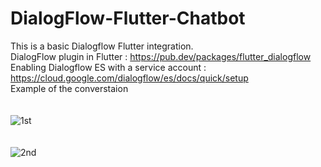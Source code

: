 # DialogFlow-Flutter-Chatbot
This is a basic Dialogflow Flutter integration. <br />
DialogFlow plugin in Flutter : https://pub.dev/packages/flutter_dialogflow <br />
Enabling Dialogflow ES with a service account : https://cloud.google.com/dialogflow/es/docs/quick/setup <br />
Example of the converstaion <br /><br /><br />
![1st](https://user-images.githubusercontent.com/55946041/124225993-fd026e80-db25-11eb-9ccf-9648c0afb4a3.jpeg)<br /><br /><br />
![2nd](https://user-images.githubusercontent.com/55946041/124226002-fffd5f00-db25-11eb-8ee8-a8f73f3a59d8.jpeg)

